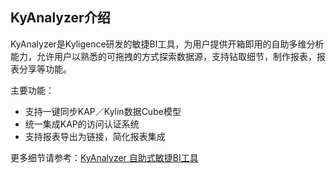 ## KyAnalyzer介绍

KyAnalyzer是Kyligence研发的敏捷BI工具，为用户提供开箱即用的自助多维分析能力，允许用户以熟悉的可拖拽的方式探索数据源，支持钻取细节，制作报表，报表分享等功能。

主要功能：

- 支持一键同步KAP／Kylin数据Cube模型
- 统一集成KAP的访问认证系统
- 支持报表导出为链接，简化报表集成

更多细节请参考：[KyAnalyzer 自助式敏捷BI工具](kyanalyzer.cn.html)